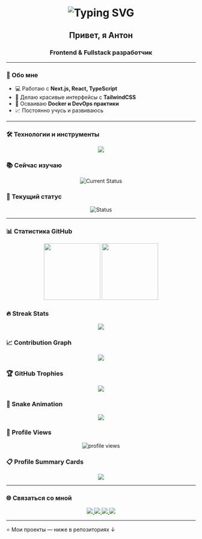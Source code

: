 <!-- Заголовок с печатающимся текстом -->
<h1 align="center">
  <img src="https://readme-typing-svg.herokuapp.com?font=Fira+Code&size=28&duration=3000&pause=1000&color=2E97F7&center=true&vCenter=true&width=600&lines=Hi,+i`m+Anton+👋;Frontend+and+Fullstack+developer" alt="Typing SVG" />
</h1>

<h2 align="center">Привет, я Антон</h1>
<h3 align="center">Frontend & Fullstack разработчик</h3>

---

### 🚀 Обо мне
- 💻 Работаю с **Next.js, React, TypeScript**
- 🎨 Делаю красивые интерфейсы с **TailwindCSS**
- 🐳 Осваиваю **Docker и DevOps практики**
- 📈 Постоянно учусь и развиваюсь

---

### 🛠️ Технологии и инструменты
<p align="center">
  <img src="https://skillicons.dev/icons?i=ts,js,react,next,tailwind,nodejs,express,postgres,docker,git,github,vscode" />
</p>

### 📚 Сейчас изучаю
<p align="center">
  <img src="https://readme-typing-svg.herokuapp.com?font=Fira+Code&size=14&duration=4000&pause=1000&color=2E97F7&center=true&vCenter=true&width=600&lines=Currently+working+on+...;Learning+Docker+and+DevOps;Building+awesome+web+apps;Exploring+new+technologies" alt="Current Status" />
</p>

### 🎯 Текущий статус
<p align="center">
  <img src="https://readme-typing-svg.herokuapp.com?font=Fira+Code&size=12&duration=3000&pause=1000&color=2E97F7&center=true&vCenter=true&width=500&lines=🚀+Open+to+new+opportunities;💻+Building+fullstack+applications;🎨+Creating+beautiful+UIs;📈+Always+learning+and+growing" alt="Status" />
</p>

---

### 📊 Статистика GitHub
<p align="center">
  <img src="https://github-readme-stats.vercel.app/api?username=AntonShirobokov&show_icons=true&theme=tokyonight&hide_border=true" height="150"/>
  <img src="https://github-readme-stats.vercel.app/api/top-langs/?username=AntonShirobokov&layout=compact&theme=tokyonight&hide_border=true" height="150"/>
</p>

### 🔥 Streak Stats
<p align="center">
  <img src="https://github-readme-streak-stats.herokuapp.com/?user=AntonShirobokov&theme=tokyonight&hide_border=true" />
</p>

### 📈 Contribution Graph
<p align="center">
  <img src="https://github-readme-activity-graph.vercel.app/graph?username=AntonShirobokov&theme=tokyonight&hide_border=true" />
</p>

### 🏆 GitHub Trophies
<p align="center">
  <img src="https://github-profile-trophy.vercel.app/?username=AntonShirobokov&theme=tokyonight&no-frame=true&no-bg=false&margin-w=4" />
</p>

### 🐍 Snake Animation
<p align="center">
  <img src="https://github.com/AntonShirobokov/AntonShirobokov/blob/output/github-contribution-grid-snake-dark.svg" />
</p>

### 👀 Profile Views
<p align="center">
  <img src="https://komarev.com/ghpvc/?username=AntonShirobokov&style=flat-square&color=2E97F7" alt="profile views" />
</p>

### 📋 Profile Summary Cards
<p align="center">
  <img src="https://github-profile-summary-cards.vercel.app/api/cards/profile-details?username=AntonShirobokov&theme=tokyonight" />
</p>

---

### 🌐 Связаться со мной
<p align="center">
  <a href="https://t.me/shirobokov_a">
    <img src="https://img.shields.io/badge/Telegram-2CA5E0?style=for-the-badge&logo=telegram&logoColor=white"/>
  </a>
  <a href="https://discordapp.com/users/636184756794687490/">
    <img src="https://img.shields.io/badge/Discord-5865F2?style=for-the-badge&logo=discord&logoColor=white"/>
  </a>
  <a href="https://www.instagram.com/shirobokov.aa/?igsh=b2x1Z3l5MW40dm5p&utm_source=qr#">
    <img src="https://img.shields.io/badge/Instagram-E4405F?style=for-the-badge&logo=instagram&logoColor=white"/>
  </a>
  <a href="https://www.facebook.com/people/Anton-Sh/pfbid02cDxCUKpfzwwbhZp9mCumFaf3QjLAngJMQToe2NKw2Qk9jjucEjKWKWhhWRSRGN6jl/">
    <img src="https://img.shields.io/badge/Facebook-1877F2?style=for-the-badge&logo=facebook&logoColor=white"/>
  </a>
</p>

---

⭐️ Мои проекты — ниже в репозиториях ↓
